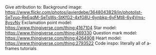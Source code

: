 Give attribution to:
Background image: https://www.flickr.com/photos/javierdebe/3648043829/in/photolist-SeTvuo-ReEqdM-SeTsWs-StKfG2-4xfG8U-6ynbkp-6yFMt8-6y4Vms-8ysvNy
Exclamation point model: https://www.thingiverse.com/thing:4167104
Star model: https://www.thingiverse.com/thing:469330
Question mark model: https://www.thingiverse.com/thing:4264908
Heart model: https://www.thingiverse.com/thing:2793522
Code inspo: literally all of a-frames tutorials
